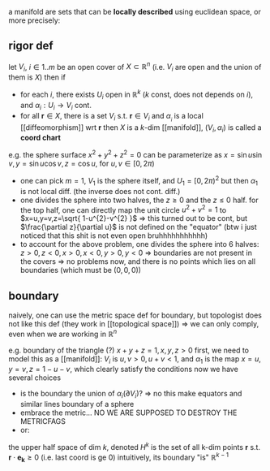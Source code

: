 a manifold are sets that can be **locally described** using euclidean space, or more precisely:

## rigor def
let $V_{i}$, $i\in 1..m$ be an open cover of $X \subset \mathbb{R}^{n}$ (i.e. $V_{i}$ are open and the union of them is $X$)
then if
- for each $i$, there exists $U_{i}$ open in $\mathbb{R}^{k}$ ($k$ const, does not depends on $i$), and $\alpha_{i}: U_{i}\to V_{i}$ cont.
- for all $\mathbf{r} \in X$, there is a set $V_{i}$ s.t. $\mathbf{r}\in V_{i}$ and $\alpha_{_{i}}$ is a local [[diffeomorphism]] wrt $\mathbf{r}$
then $X$ is a $k$-dim [[manifold]], $(V_{i}, \alpha_{i})$ is called a **coord chart**

e.g. the sphere surface $x^{2}+y^{2}+z^{2}=0$ can be parameterize as $x=\sin u \sin v, y=\sin u\cos v, z=\cos u$, for $u,v\in[0, 2\pi)$
- one can pick $m=1$, $V_{1}$ is the sphere itself, and $U_{1}=[0,2\pi)^{2}$ but then $\alpha_{1}$ is not local diff. (the inverse does not cont. diff.)
- one divides the sphere into two halves, the $z\geq0$ and the $z\leq 0$ half. for the top half, one can directly map the unit circle $u^{2}+v^{2}=1$ to $x=u,y=v,z=\sqrt{ 1-u^{2}-v^{2} }$ => this turned out to be cont, but $\frac{\partial z}{\partial u}$ is not defined on the "equator" (btw i just noticed that this shit is not even open bruhhhhhhhhhhh)
- to account for the above problem, one divides the sphere into 6 halves: $z>0,z<0,x>0,x<0,y>0,y<0$ => boundaries are not present in the covers => no problems now, and there is no points which lies on all boundaries (which must be $(0,0,0)$)

## boundary

naively, one can use the metric space def for boundary, but topologist does not like this def (they work in [[topological space]]) => we can only comply, even when we are working in $\mathbb{R}^{n}$

e.g. boundary of the triangle (?) $x+y+z=1, x,y,z>0$
first, we need to model this as a [[manifold]]: $V_{i}$ is $u,v>0, u+v < 1$, and $\alpha_{1}$ is the map $x=u,y=v,z=1-u-v$, which clearly satisfy the conditions
now we have several choices
- is the boundary the union of $\alpha_{i}(\partial V_{i})$? => no this make equators and similar lines boundary of a sphere
- embrace the metric... NO WE ARE SUPPOSED TO DESTROY THE METRICFAGS
- or:

the upper half space of dim $k$, denoted $H^{k}$ is the set of all k-dim points $\mathbf{r}$ s.t. $\mathbf{r}\cdot \mathbf{e_{k}}\geq 0$ (i.e. last coord is ge 0)
intuitively, its boundary "is" $\mathbb{R}^{k-1}$

